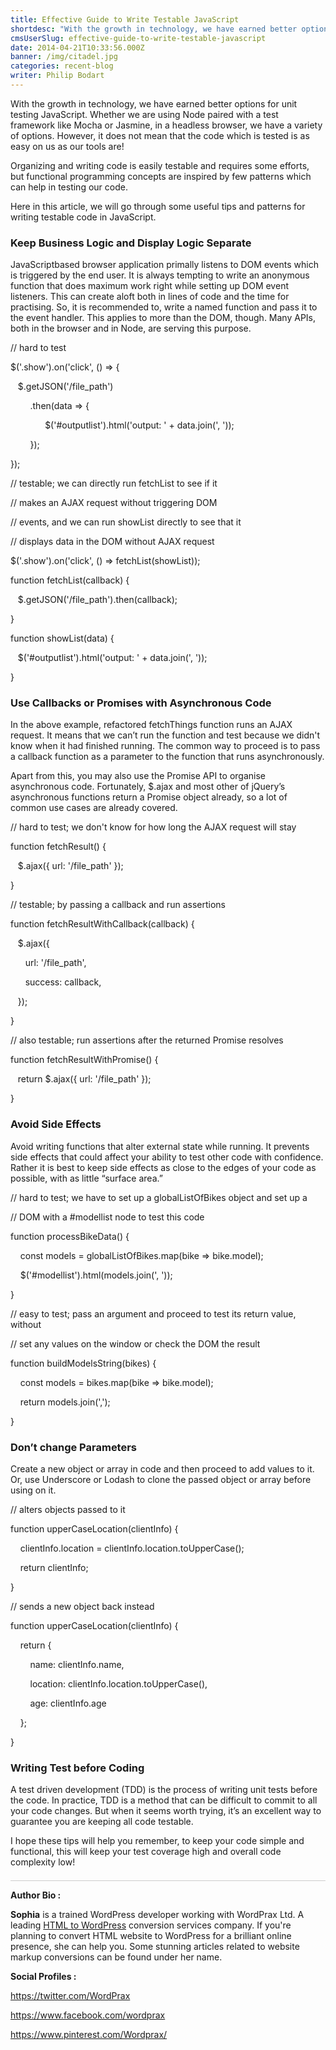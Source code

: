 ```yaml
---
title: Effective Guide to Write Testable JavaScript
shortdesc: "With the growth in technology, we have earned better options for unit testing JavaScript. Whether we are using Node paired with a test framework like Mocha or Jasmine, in a headless browser, we have a variety of options. However, it does not mean that the code which is tested is as easy on us as our tools are!  "
cmsUserSlug: effective-guide-to-write-testable-javascript
date: 2014-04-21T10:33:56.000Z
banner: /img/citadel.jpg
categories: recent-blog
writer: Philip Bodart
---
```


<p>With the growth in technology, we have earned better options for unit testing JavaScript. Whether we are using Node paired with a test framework like Mocha or Jasmine, in a headless browser, we have a variety of options. However, it does not mean that the code which is tested is as easy on us as our tools are!</p>
<p>Organizing and writing code is easily testable and requires some efforts, but&nbsp;functional programming concepts are inspired by few patterns which can help in&nbsp;testing our code.</p>
<p>Here in this article, we will go through some useful tips and patterns for writing&nbsp;testable code in JavaScript.</p>
<h3>Keep Business Logic and Display Logic Separate</h3>
<p>JavaScript&shy;based browser application primally listens to DOM events which is&nbsp;triggered by the end user. It is always tempting to write an anonymous function that&nbsp;does maximum work right while setting up DOM event listeners. This can create&nbsp;aloft both in lines of code and the time for practising.&nbsp;So, it is recommended to, write a named function and pass it to the event handler.&nbsp;This applies to more than the DOM, though. Many APIs, both in the browser and in&nbsp;Node, are serving this purpose.</p>
<div class="precode_">
<p class="commnt_">// hard to test</p>
<p><span class="dollar_">$</span>('.show').on('click', () =&gt; {</p>
<p>&nbsp; &nbsp;<span class="dollar_">$</span>.getJSON('/file_path')</p>
<p>&nbsp; &nbsp; &nbsp; &nbsp; .then(data =&gt; {</p>
<p>&nbsp; &nbsp; &nbsp; &nbsp; &nbsp; &nbsp; &nbsp; <span class="dollar_">$</span>('#output&shy;list').html('output: ' + data.join(', '));</p>
<p>&nbsp; &nbsp; &nbsp; &nbsp; });</p>
<p>});</p>
<p class="commnt_">// testable; we can directly run fetchList to see if it</p>
<p class="commnt_">// makes an AJAX request without triggering DOM</p>
<p class="commnt_">// events, and we can run showList directly to see that it</p>
<p class="commnt_">// displays data in the DOM without AJAX request</p>
<p><span class="dollar_">$</span>('.show').on('click', () =&gt; fetchList(showList));</p>
<p>function fetchList(callback) {</p>
<p>&nbsp; &nbsp;<span class="dollar_">$</span>.getJSON('/file_path').then(callback);</p>
<p>}</p>
<p>function showList(data) {</p>
<p>&nbsp; &nbsp;<span class="dollar_">$</span>('#output&shy;list').html('output: ' + data.join(', '));</p>
<p>}</p>
</div>
<h3>Use Callbacks or Promises with Asynchronous Code</h3>
<p>In the above example, refactored fetchThings function runs an AJAX request. It&nbsp;means that we can&rsquo;t run the function and test because we didn't know when it had&nbsp;finished running. The common way to proceed is to pass a callback function as a&nbsp;parameter to the function that runs asynchronously.</p>
<p>Apart from this, you may also use the Promise API to organise asynchronous code.&nbsp;Fortunately, $.ajax and most other of jQuery&rsquo;s asynchronous functions return a&nbsp;Promise object already, so a lot of common use cases are already covered.</p>
<div class="precode_">
<p class="commnt_">// hard to test; we don't know for how long the AJAX request will stay</p>
<p>function fetchResult() {</p>
<p><span class="dollar_">&nbsp; &nbsp;$</span>.ajax({ url: '/file_path' });</p>
<p>}</p>
<p class="commnt_">// testable; by passing a callback and run assertions</p>
<p>function fetchResultWithCallback(callback) {</p>
<p><span class="dollar_">&nbsp; &nbsp;$</span>.ajax({</p>
<p>&nbsp; &nbsp; &nbsp; url: '/file_path',</p>
<p>&nbsp; &nbsp; &nbsp; success: callback,</p>
<p>&nbsp; &nbsp;});</p>
<p>}</p>
<p class="commnt_">// also testable; run assertions after the returned Promise resolves</p>
<p>function fetchResultWithPromise() {</p>
<p>&nbsp; &nbsp;return <span class="dollar_">$</span>.ajax({ url: '/file_path' });</p>
<p>}</p>
</div>
<h3>Avoid Side Effects</h3>
<p>Avoid writing functions that alter external state while running. It prevents side&nbsp;effects that could affect your ability to test other code with confidence. Rather it is&nbsp;best to keep side effects as close to the edges of your code as possible, with as little&nbsp;&ldquo;surface area.&rdquo;</p>
<div class="precode_">
<p class="commnt_">// hard to test; we have to set up a globalListOfBikes object and set up a</p>
<p class="commnt_">// DOM with a #model&shy;list node to test this code</p>
<p>function processBikeData() {</p>
<p>&nbsp; &nbsp; const models = globalListOfBikes.map(bike =&gt; bike.model);</p>
<p>&nbsp; &nbsp;&nbsp;<span class="dollar_">$</span>('#model&shy;list').html(models.join(', '));</p>
<p>}</p>
<p class="commnt_">// easy to test; pass an argument and proceed to test its return value, without</p>
<p class="commnt_">// set any values on the window or check the DOM the result</p>
<p>function buildModelsString(bikes) {</p>
<p>&nbsp; &nbsp;&nbsp;const models = bikes.map(bike =&gt; bike.model);</p>
<p>&nbsp; &nbsp;&nbsp;return models.join(',');</p>
<p>}</p>
</div>
<h3>Don&rsquo;t change Parameters</h3>
<p>Create a new object or array in code and then proceed to add values to it. Or, use&nbsp;Underscore or Lodash to clone the passed object or array before using on it.</p>
<div class="precode_">
<p class="commnt_">// alters objects passed to it</p>
<p>function upperCaseLocation(clientInfo) {</p>
<p>&nbsp; &nbsp; clientInfo.location = clientInfo.location.toUpperCase();</p>
<p>&nbsp; &nbsp;&nbsp;return clientInfo;</p>
<p>}</p>
<p class="commnt_">// sends a new object back instead</p>
<p>function upperCaseLocation(clientInfo) {</p>
<p>&nbsp; &nbsp;&nbsp;return {</p>
<p>&nbsp; &nbsp;&nbsp;&nbsp; &nbsp;&nbsp;name: clientInfo.name,</p>
<p>&nbsp; &nbsp;&nbsp;&nbsp; &nbsp;&nbsp;location: clientInfo.location.toUpperCase(),</p>
<p>&nbsp; &nbsp;&nbsp;&nbsp; &nbsp;&nbsp;age: clientInfo.age</p>
<p>&nbsp; &nbsp;&nbsp;};</p>
<p>}</p>
</div>
<h3>Writing Test before Coding</h3>
<p>A test driven development (TDD) is the process of writing unit tests before the code. In practice, TDD is a method that can be difficult to commit to all your code changes. But when it seems worth trying, it&rsquo;s an excellent way to guarantee you are keeping all code testable.</p>
<p>I hope these tips will help you remember, to keep your code simple and functional, this will keep your test coverage high and overall code complexity low!</p>
<p style="border-bottom: solid 1px #ccc; margin-top: -10px;">&nbsp;</p>
<p><strong>Author Bio :</strong></p>
<p><strong>Sophia</strong> is a trained WordPress developer working with WordPrax Ltd.&shy; A leading <a title="Convert HTML to Wordpress" href="http://www.wordprax.com/services/html&shy;to&shy;wordpress" target="_blank">HTML to WordPress</a> conversion services company. If you're planning to convert HTML website to WordPress for a brilliant online presence, she can help you. Some stunning articles related to website markup conversions can be found under her name.</p>
<p><strong>Social Profiles :</strong></p>
<p><a href="https://twitter.com/WordPrax" target="_blank">https://twitter.com/WordPrax</a></p>
<p><a href="https://www.facebook.com/wordprax" target="_blank">https://www.facebook.com/wordprax</a></p>
<p><a href="https://www.pinterest.com/Wordprax/" target="_blank">https://www.pinterest.com/Wordprax/</a></p>